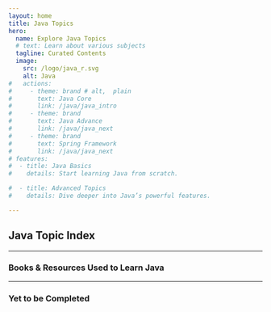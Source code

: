 ```yaml
---
layout: home
title: Java Topics
hero:
  name: Explore Java Topics
  # text: Learn about various subjects
  tagline: Curated Contents
  image:
    src: /logo/java_r.svg
    alt: Java
#   actions:
#     - theme: brand # alt,  plain
#       text: Java Core
#       link: /java/java_intro
#     - theme: brand
#       text: Java Advance
#       link: /java/java_next
#     - theme: brand
#       text: Spring Framework
#       link: /java/java_next    
# features:    
#  - title: Java Basics
#    details: Start learning Java from scratch.

#  - title: Advanced Topics
#    details: Dive deeper into Java’s powerful features.

---
```


<script setup>
import CollapsibleList from '@theme/components/CollapsibleList.vue'
import ResourceCard from '@theme/components/ResourceCard.vue'
import BookCard from '@theme/components/BookCard.vue'

import { 
  booksUsed, 
  booksPending,
  resourcesUsed,
  resourcesPending } from '@theme/data/resources/javaResources.ts'

import { javaSection } from '@theme/data/fileStructures/javaSections.ts'

</script>

## Java Topic Index
 
<CollapsibleList :sections="javaSection" />

___
 
<h3>Books & Resources Used to Learn Java</h3>


<div class="book-container">

  <template v-for="(book, index) in booksUsed" :key="index">
    <BookCard v-bind="book" />
  </template>

</div>

<!-- <div class="book-container">
  <ResourceCard
    v-for="(resource, index) in resourcesUsed"
    :key="index"
    v-bind="resource"
  />
</div> -->

___

<h3>Yet to be Completed</h3>


<div class="book-container">

  <BookCard
    v-for="(book, index) in booksPending"
    :key="index"
    v-bind="book"
    />

</div>
